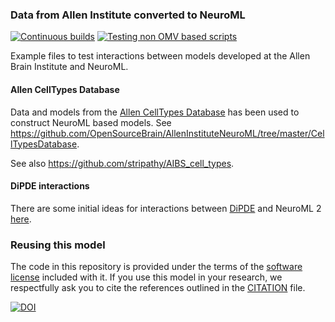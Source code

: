 ### Data from Allen Institute converted to NeuroML
[![Continuous builds](https://github.com/OpenSourceBrain/AllenInstituteNeuroML/actions/workflows/omv-ci.yml/badge.svg)](https://github.com/OpenSourceBrain/AllenInstituteNeuroML/actions/workflows/omv-ci.yml) [![Testing non OMV based scripts](https://github.com/OpenSourceBrain/AllenInstituteNeuroML/actions/workflows/non-omv.yml/badge.svg)](https://github.com/OpenSourceBrain/AllenInstituteNeuroML/actions/workflows/non-omv.yml)

Example files to test interactions between models developed at the Allen Brain Institute and NeuroML.

#### Allen CellTypes Database

Data and models from the [Allen CellTypes Database](http://celltypes.brain-map.org/) has been used to
construct NeuroML based models. See https://github.com/OpenSourceBrain/AllenInstituteNeuroML/tree/master/CellTypesDatabase.

See also https://github.com/stripathy/AIBS_cell_types.


#### DiPDE interactions

There are some initial ideas for interactions between [DiPDE](http://alleninstitute.github.io/dipde/) and
NeuroML 2 [here](https://github.com/OpenSourceBrain/AllenInstituteNeuroML/tree/master/DiPDE).



### Reusing this model

The code in this repository is provided under the terms of the [software license](LICENSE) included with it. If you use this model in your research, we respectfully ask you to cite the references outlined in the [CITATION](CITATION.md) file.

[![DOI](https://www.zenodo.org/badge/23345839.svg)](https://www.zenodo.org/badge/latestdoi/23345839)
